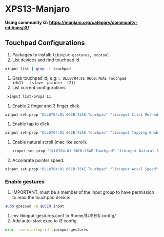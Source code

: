 # XPS13-Manjaro
**Using community i3: https://manjaro.org/category/community-editions/i3/**

## Touchpad Configurations

1. Packages to install: ``libinput-gestures, xdotool``
1. List devices and find touchpad id.

  ```zsh 
  xinput list | grep -i touchpad
  ```
1. Grab touchpad id, e.g: 
  ```↳ DLL0704:01 06CB:76AE Touchpad           	id=11	[slave  pointer  (2)] ```
1. List current configurations.
  
  ```zsh
   xinput list-props 11
  ```
1. Enable 2 finger and 3 finger click.
  
  ```zsh 
  xinput set-prop "DLL0704:01 06CB:76AE Touchpad" "libinput Click Method Enabled" 0 1
  ```
1. Enable tap to click.

  ```zsh
  xinput set-prop "DLL0704:01 06CB:76AE Touchpad" "libinput Tapping Enabled" 1
  ```
1. Enable natural scroll (mac like scroll).

   ```zsh
   xinput set-prop "DLL0704:01 06CB:76AE Touchpad" "libinput Natural Scrolling Enabled" 1
   ```
1. Accelarate pointer speed.

  ```zsh
  xinput set-prop "DLL0704:01 06CB:76AE Touchpad" "libinput Accel Speed" 1  
  ```
  
### Enable gestures
1. IMPORTANT: must be a member of the input group to have permission to read the touchpad device:

```zsh
sudo gpasswd -a $USER input
```
1. mv libinput-gestures.conf to /home/$USER/.config/
1. Add auto-start exec to i3 config.

```zsh
exec --no-startup-id libinput-gestures
```

